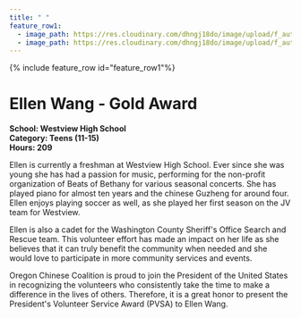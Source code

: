 ```yaml
---
title: " "
feature_row1:
  - image_path: https://res.cloudinary.com/dhngj18do/image/upload/f_auto,q_auto/v1/images/pvsa/2023_Ellen_Wang
  - image_path: https://res.cloudinary.com/dhngj18do/image/upload/f_auto,q_auto/v1/images/activities/year_2023
---
```


{% include feature_row id="feature_row1"%}

# Ellen Wang - Gold Award

**School: Westview High School**  
**Category: Teens (11-15)**  
**Hours: 209**  

Ellen is currently a freshman at Westview High School. Ever since she was young she has had a passion for music, performing for the non-profit organization of Beats of Bethany for various seasonal concerts. She has played piano for almost ten years and the chinese Guzheng for around four. Ellen enjoys playing soccer as well, as she played her first season on the JV team for Westview.

Ellen is also a cadet for the Washington County Sheriff's Office Search and Rescue team. This volunteer effort has made an impact on her life as she believes that it can truly benefit the community when needed and she would love to participate in more community services and events.

Oregon Chinese Coalition is proud to join the President of the United States in recognizing the volunteers who consistently take the time to make a difference in the lives of others. Therefore, it is a great honor to present the President's Volunteer Service Award (PVSA) to Ellen Wang.
